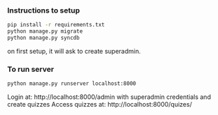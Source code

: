 ### Instructions to setup
```bash
pip install -r requirements.txt
python manage.py migrate
python manage.py syncdb
```
on first setup, it will ask to create superadmin.

### To run server
```bash
python manage.py runserver localhost:8000 
```
Login at: http://localhost:8000/admin with superadmin credentials and create quizzes
Access quizzes at: http://localhost:8000/quizes/